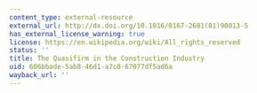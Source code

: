 ```yaml
---
content_type: external-resource
external_url: http://dx.doi.org/10.1016/0167-2681(81)90013-5
has_external_license_warning: true
license: https://en.wikipedia.org/wiki/All_rights_reserved
status: ''
title: The Quasifirm in the Construction Industry
uid: 606bbade-5ab8-46d1-a7c0-67077df5ad6a
wayback_url: ''
---
```

